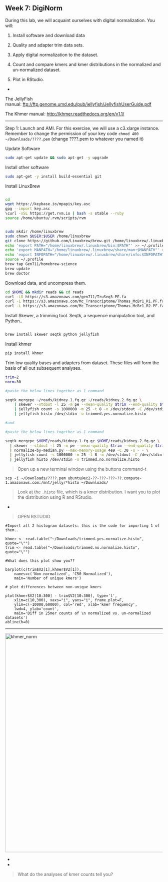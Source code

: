 Week 7: DigiNorm
--


During this lab, we will acquaint ourselves with digital normalization. You will:

1. Install software and download data

2. Quality and adapter trim data sets.

3. Apply digital normalization to the dataset.

4. Count and compare kmers and kmer distributions in the normalized and un-normalized dataset.

5. Plot in RStudio.

-

The JellyFish manual: <a href="ftp://ftp.genome.umd.edu/pub/jellyfish/JellyfishUserGuide.pdf">ftp://ftp.genome.umd.edu/pub/jellyfish/JellyfishUserGuide.pdf</a>

The Khmer manual: <a href="http://khmer.readthedocs.org/en/v1.1/">http://khmer.readthedocs.org/en/v1.1/</a>

---

Step 1: Launch and AMI. For this exercise, we will use a c3.xlarge instance. Remember to change the permission of your key code `chmod 400 ~/Downloads/????.pem` (change ????.pem to whatever you named it)

Update Software


```bash
sudo apt-get update && sudo apt-get -y upgrade
```

Install other software

```bash
sudo apt-get -y install build-essential git
```


Install LinuxBrew

```bash

cd
wget https://keybase.io/mpapis/key.asc
gpg --import key.asc
\curl -sSL https://get.rvm.io | bash -s stable --ruby
source /home/ubuntu/.rvm/scripts/rvm


sudo mkdir /home/linuxbrew
sudo chown $USER:$USER /home/linuxbrew
git clone https://github.com/Linuxbrew/brew.git /home/linuxbrew/.linuxbrew
echo 'export PATH="/home/linuxbrew/.linuxbrew/bin:$PATH"' >> ~/.profile
echo 'export MANPATH="/home/linuxbrew/.linuxbrew/share/man:$MANPATH"' >> ~/.profile
echo 'export INFOPATH="/home/linuxbrew/.linuxbrew/share/info:$INFOPATH"' >> ~/.profile
source ~/.profile
brew tap Gen711/homebrew-science
brew update
brew doctor


```


Download data, and uncompress them.


```bash
cd $HOME && mkdir reads && cd reads
curl -LO https://s3.amazonaws.com/gen711/TruSeq3-PE.fa
curl -L https://s3.amazonaws.com/Mc_Transcriptome/Thomas_McBr1_R1.PF.fastq.gz > kidney.1.fq.gz &
curl -L https://s3.amazonaws.com/Mc_Transcriptome/Thomas_McBr1_R2.PF.fastq.gz > kidney.2.fq.gz

```

Install Skewer, a trimming tool. Seqtk, a sequence manipulation tool, and Python..


```bash  

brew install skewer seqtk python jellyfish

```

Install khmer

```bash
pip install khmer
```


Trim low quality bases and adapters from dataset. These files will form the basis of all out subsequent analyses.


```bash
trim=2
norm=30

#paste the below lines together as 1 command

seqtk mergepe ~/reads/kidney.1.fq.gz ~/reads/kidney.2.fq.gz \
	| skewer --stdout -l 25 -m pe --mean-quality $trim --end-quality $trim -t 8 -x $HOME/reads/TruSeq3-PE.fa - \
	| jellyfish count -s 1000000 -m 25 -t 8 -o /dev/stdout -C /dev/stdin \
 	| jellyfish histo /dev/stdin -o trimmed.yes.normalize.histo

#and

#paste the below lines together as 1 command

seqtk mergepe $HOME/reads/kidney.1.fq.gz $HOME/reads/kidney.2.fq.gz \
  | skewer --stdout -l 25 -m pe --mean-quality $trim --end-quality $trim -t 8 -x $HOME/reads/TruSeq3-PE.fa - \
  | normalize-by-median.py --max-memory-usage 4e9 -C 30 -o - - \
  | jellyfish count -s 1000000 -m 25 -t 8 -o /dev/stdout -C /dev/stdin \
  | jellyfish histo /dev/stdin -o trimmed.no.normalize.histo

```

> Open up a new terminal window using the buttons command-t


	scp -i ~/Downloads/????.pem ubuntu@ec2-??-???-???-??.compute-1.amazonaws.com:/mnt/jelly/*histo ~/Downloads/


> Look at the `.histo` file, which is a kmer distribution. I want you to plot the distribution using R and RStudio.

-

> OPEN RSTUDIO


    #Import all 2 histogram datasets: this is the code for importing 1 of them..

    khmer <- read.table("~/Downloads/trimmed.yes.normalize.histo", quote="\"")
    trim <- read.table("~/Downloads/trimmed.no.normalize.histo", quote="\"")

    #What does this plot show you??

    barplot(c(trim$V2[1],khmer$V2[1]),
        names=c('Non-normalized', 'C50 Normalized'),
        main='Number of unique kmers')

    # plot differences between non-unique kmers

    plot(khmer$V2[10:300] - trim$V2[10:300], type='l',
        xlim=c(10,300), xaxs="i", yaxs="i", frame.plot=F,
        ylim=c(-10000,60000), col='red', xlab='kmer frequency',
        lwd=4, ylab='count',
        main='Diff in 25mer counts of \n normalized vs. un-normalized datasets')
    abline(h=0)



---

<a href="http://genomebio.org/Gen711/wp-content/uploads/2014/10/khmer_norm1.jpeg"><img class="aligncenter size-large wp-image-240" src="http://genomebio.org/Gen711/wp-content/uploads/2014/10/khmer_norm1-1024x700.jpeg" alt="khmer_norm" width="1024" height="700" /></a>

-

-

> What do the analyses of kmer counts tell you?
